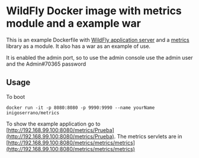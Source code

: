 # WildFly Docker image with metrics module and a example war

This is an example Dockerfile with [WildFly application server](http://wildfly.org/) and a [metrics](http://dropwizard.github.io/metrics/3.1.0/) library as a module. It also has a war as an example of use.

It is enabled the admin port, so to use the admin console use the admin user and the Admin#70365 password

## Usage

To boot

    docker run -it -p 8080:8080 -p 9990:9990 --name yourName inigoserrano/metrics

To show the example application go to [http://192.168.99.100:8080/metrics/Prueba](http://192.168.99.100:8080/metrics/Prueba). The metrics servlets are in [http://192.168.99.100:8080/metrics/metrics/metrics](http://192.168.99.100:8080/metrics/metrics/metrics)
